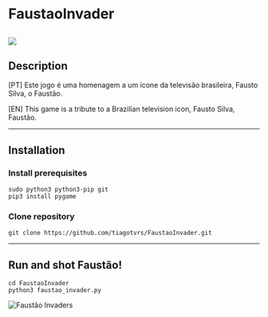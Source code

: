 # FaustaoInvader
![](https://www.clickgratis.com.br/_upload/artists/2013/04/06/fausto-silva-faustao.jpg)
----------------
## Description
[PT]
Este jogo é uma homenagem a um ícone da televisão brasileira, Fausto Silva, o Faustão.

[EN]
This game is a tribute to a Brazilian television icon, Fausto Silva, Faustão.

-----------
## Installation
### Install prerequisites
```shell
sudo python3 python3-pip git
pip3 install pygame
```
### Clone repository
```shell
git clone https://github.com/tiagotvrs/FaustaoInvader.git
```
-----
## Run and shot Faustão!
```shell
cd FaustaoInvader
python3 faustao_invader.py
```
![Faustão Invaders](https://i.imgur.com/bALufG1.png)

